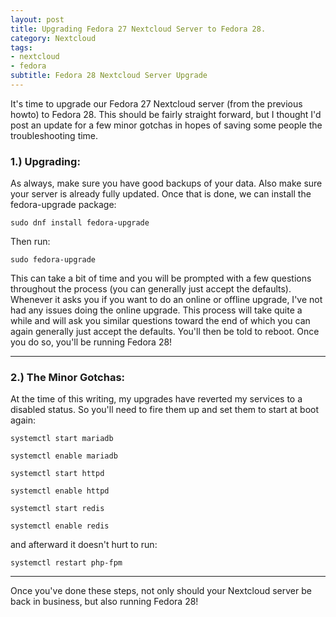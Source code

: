 ```yaml
---
layout: post
title: Upgrading Fedora 27 Nextcloud Server to Fedora 28.
category: Nextcloud
tags:
- nextcloud
- fedora
subtitle: Fedora 28 Nextcloud Server Upgrade
---
```


It's time to upgrade our Fedora 27 Nextcloud server (from the previous howto) to Fedora 28. This should be fairly straight forward, but I thought I'd post an update for a few minor gotchas in hopes of saving some people the troubleshooting time.

### 1.) Upgrading:

As always, make sure you have good backups of your data. Also make sure your server is already fully updated. Once that is done, we can install the fedora-upgrade package:

```
sudo dnf install fedora-upgrade
```

Then run:

```
sudo fedora-upgrade
```

This can take a bit of time and you will be prompted with a few questions throughout the process (you can generally just accept the defaults). Whenever it asks you if you want to do an online or offline upgrade, I've not had any issues doing the online upgrade. This process will take quite a while and will ask you similar questions toward the end of which you can again generally just accept the defaults. You'll then be told to reboot. Once you do so, you'll be running Fedora 28!

****
### 2.) The Minor Gotchas:

At the time of this writing, my upgrades have reverted my services to a disabled status. So you'll need to fire them up and set them to start at boot again:

```
systemctl start mariadb

systemctl enable mariadb

systemctl start httpd

systemctl enable httpd

systemctl start redis

systemctl enable redis
```

and afterward it doesn't hurt to run:

```
systemctl restart php-fpm
``` 

****
Once you've done these steps, not only should your Nextcloud server be back in business, but also running Fedora 28!


